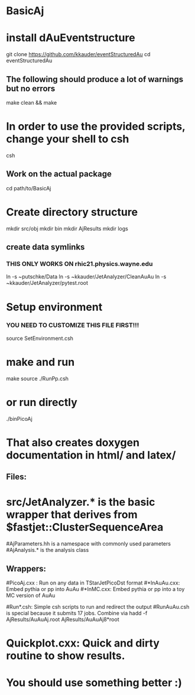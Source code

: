 # BasicAj

# install dAuEventstructure
git clone https://github.com/kkauder/eventStructuredAu
cd eventStructuredAu
## The following should produce a lot of warnings but no errors
make clean && make

# In order to use the provided scripts, change your shell to csh #
csh

## Work on the actual package ##
cd path/to/BasicAj

# Create directory structure #
mkdir src/obj
mkdir bin
mkdir AjResults
mkdir logs

## create data symlinks ##
### THIS ONLY WORKS ON rhic21.physics.wayne.edu
ln -s ~putschke/Data
ln -s ~kkauder/JetAnalyzer/CleanAuAu
ln -s ~kkauder/JetAnalyzer/pytest.root

# Setup environment
### YOU NEED TO CUSTOMIZE THIS FILE FIRST!!!
source SetEnvironment.csh

# make and run #
make
source ./RunPp.csh
# or run directly
./binPicoAj


# That also creates doxygen documentation in html/ and latex/

## Files: ##
# src/JetAnalyzer.* is the basic wrapper that derives from $fastjet::ClusterSequenceArea
#AjParameters.hh is a namespace with commonly used parameters
#AjAnalysis.* is the analysis class

## Wrappers: ##
#PicoAj.cxx : Run on any data in TStarJetPicoDst format
#*InAuAu.cxx: Embed pythia or pp into AuAu
#*InMC.cxx: Embed pythia or pp into a toy MC version of AuAu

#Run*.csh: Simple csh scripts to run and redirect the output
#RunAuAu.csh is special because it submits 17 jobs. Combine via
hadd -f AjResults/AuAuAj.root AjResults/AuAuAj8*root

# Quickplot.cxx: Quick and dirty routine to show results.
# You should  use something better :)












